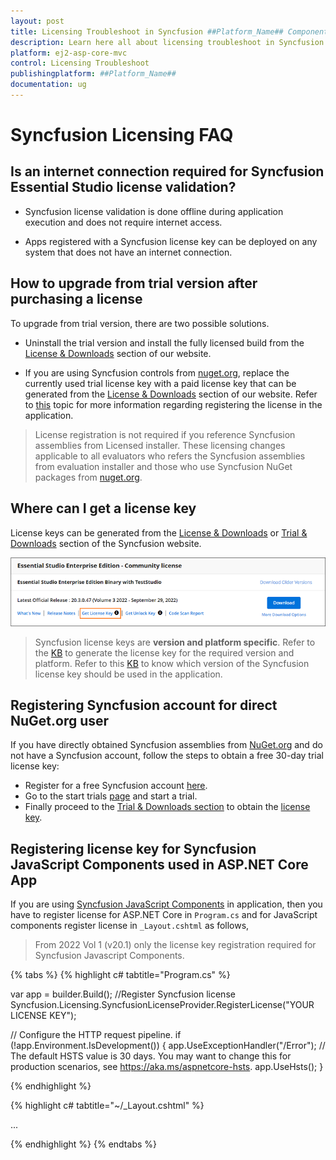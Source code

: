 ```yaml
---
layout: post
title: Licensing Troubleshoot in Syncfusion ##Platform_Name## Component
description: Learn here all about licensing troubleshoot in Syncfusion ##Platform_Name## component of Syncfusion Essential JS 2 and more.
platform: ej2-asp-core-mvc
control: Licensing Troubleshoot
publishingplatform: ##Platform_Name##
documentation: ug
---
```


# Syncfusion Licensing FAQ

## Is an internet connection required for Syncfusion Essential Studio license validation?

* Syncfusion license validation is done offline during application execution and does not require internet access. 

* Apps registered with a Syncfusion license key can be deployed on any system that does not have an internet connection.

## How to upgrade from trial version after purchasing a license

To upgrade from trial version, there are two possible solutions.

* Uninstall the trial version and install the fully licensed build from the [License & Downloads](https://www.syncfusion.com/account/downloads) section of our website.

* If you are using Syncfusion controls from [nuget.org](https:/www.nuget.org/packages?q=syncfusion), replace the currently used trial license key with a paid license key that can be generated from the [License & Downloads](https://www.syncfusion.com/account/downloads) section of our website. Refer to [this](https://ej2.syncfusion.com/aspnetcore/documentation/licensing/how-to-register-in-an-application) topic for more information regarding registering the license in the application.

> License registration is not required if you reference Syncfusion assemblies from Licensed installer. These licensing changes applicable to all evaluators who refers the Syncfusion assemblies from evaluation installer and those who use Syncfusion NuGet packages from [nuget.org](https://www.nuget.org/).

## Where can I get a license key

License keys can be generated from the [License & Downloads](https://syncfusion.com/account/downloads) or [Trial & Downloads](https://www.syncfusion.com/account/manage-trials/downloads) section of the Syncfusion website.

![Get Community License Key](images/get-community-license-key.png)

> Syncfusion license keys are **version and platform specific**. Refer to the [KB](https://www.syncfusion.com/kb/8976/how-to-generate-license-key-for-licensed-products) to generate the license key for the required version and platform.
> Refer to this [KB](https://www.syncfusion.com/kb/8951/which-version-syncfusion-license-key-should-i-use-in-my-application) to know which version of the Syncfusion license key should be used in the application.

## Registering Syncfusion account for direct NuGet.org user

If you have directly obtained Syncfusion assemblies from [NuGet.org](http://nuget.org/) and do not have a Syncfusion account, follow the steps to obtain a free 30-day trial license key:

* Register for a free Syncfusion account [here](https://www.syncfusion.com/account/register).
* Go to the start trials [page](https://syncfusion.com/account/manage-trials/start-trials) and start a trial.
* Finally proceed to the [Trial & Downloads section](https://www.syncfusion.com/account/manage-trials/downloads) to obtain the [license key](https://ej2.syncfusion.com/aspnetcore/documentation/licensing/how-to-generate).

## Registering license key for Syncfusion JavaScript Components used in ASP.NET Core App

If you are using [Syncfusion JavaScript Components](https://ej2.syncfusion.com/home/) in application, then you have to register license for ASP.NET Core in `Program.cs` and for JavaScript components register license in `_Layout.cshtml` as follows,

>  From 2022 Vol 1 (v20.1) only the license key registration required for Syncfusion Javascript Components.

{% tabs %}
{% highlight c# tabtitle="Program.cs" %}

var app = builder.Build();
//Register Syncfusion license
Syncfusion.Licensing.SyncfusionLicenseProvider.RegisterLicense("YOUR LICENSE KEY");

// Configure the HTTP request pipeline.
if (!app.Environment.IsDevelopment())
{
    app.UseExceptionHandler("/Error");
    // The default HSTS value is 30 days. You may want to change this for production scenarios, see https://aka.ms/aspnetcore-hsts.
    app.UseHsts();
}

{% endhighlight %}

{% highlight c# tabtitle="~/_Layout.cshtml"  %}

<head>
    ...
    <script>
        // Registering Syncfusion license key
        ej.base.registerLicense('License Key');
    </script>
</head>

{% endhighlight %}
{% endtabs %}